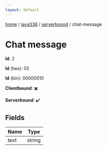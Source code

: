 ```yaml
---
layout: default
---
```


[home](/)  /  [java338](/protocol/java338)  /  [serverbound](/protocol/java338/serverbound)  /  chat-message

# Chat message

**Id**: 2

**Id** (hex): 02

**Id** (bin): 00000010

**Clientbound**: ✖️

**Serverbound**: ✔️

## Fields

Name | Type
---|---
text | string
